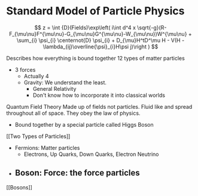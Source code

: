 # Standard Model of Particle Physics
$$
z = \int {D}(Fields)\exp\left( i\int d^4 x \sqrt{-g}(R-F_{\mu\nu}F^{\mu\nu}-G_{\mu\nu}G^{\mu\nu}-W_{\mu\nu})W^{\mu\nu} + \sum_{i} \psi_{i} \centernot{D} \psi_{i} + D_{\mu}H^tD^\mu H - V(H - \lambda_{ij}\overline{\psi}_{i}H\psi j)\right )
$$

Describes how everything is bound together 12 types of matter particles

- 3 forces
	- Actually 4
	- Gravity: We understand the least.
		- General Relativity
		- Don't know how to incorporate it into classical worlds

Quantum Field Theory
Made up of fields not particles. Fluid like and spread throughout all of space. They obey the law of physics.

- Bound together by a special particle called Higgs Boson

[[Two Types of Particles]]
- Fermions: Matter particles
	- Electrons, Up Quarks, Down Quarks, Electron Neutrino
- Boson: Force: the force particles
	- 
[[Bosons]]

